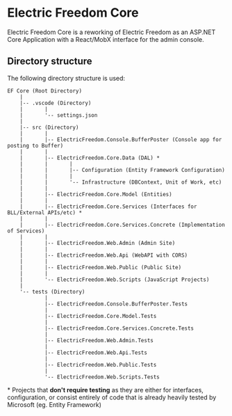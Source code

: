 # Electric Freedom Core

Electric Freedom Core is a reworking of Electric Freedom as an ASP.NET Core Application with a React/MobX interface for the admin console.

## Directory structure

The following directory structure is used:

```
EF Core (Root Directory)
    |
    |-- .vscode (Directory)
    |       |
    |       '-- settings.json
    |
    |-- src (Directory)
    |       |
    |       |-- ElectricFreedom.Console.BufferPoster (Console app for posting to Buffer)
    |       |
    |       |-- ElectricFreedom.Core.Data (DAL) *
    |       |       |
    |       |       |-- Configuration (Entity Framework Configuration)
    |       |       |
    |       |       '-- Infrastructure (DBContext, Unit of Work, etc)
    |       |
    |       |-- ElectricFreedom.Core.Model (Entities)
    |       |
    |       |-- ElectricFreedom.Core.Services (Interfaces for BLL/External APIs/etc) *
    |       |
    |       |-- ElectricFreedom.Core.Services.Concrete (Implementation of Services)
    |       |
    |       |-- ElectricFreedom.Web.Admin (Admin Site)
    |       |
    |       |-- ElectricFreedom.Web.Api (WebAPI with CORS)
    |       |
    |       |-- ElectricFreedom.Web.Public (Public Site)
    |       |
    |       '-- ElectricFreedom.Web.Scripts (JavaScript Projects)
    |
    '-- tests (Directory)
            |
            |-- ElectricFreedom.Console.BufferPoster.Tests
            |
            |-- ElectricFreedom.Core.Model.Tests
            |
            |-- ElectricFreedom.Core.Services.Concrete.Tests
            |
            |-- ElectricFreedom.Web.Admin.Tests
            |
            |-- ElectricFreedom.Web.Api.Tests
            |
            |-- ElectricFreedom.Web.Public.Tests
            |
            '-- ElectricFreedom.Web.Scripts.Tests
```

\* Projects that **don't require testing** as they are either for interfaces, configuration, or consist entirely of code that is already heavily tested by Microsoft (eg. Entity Framework)
